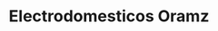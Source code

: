 ---
title: "Electrodomesticos Oramz"
url: /san-pedro-sula/electrodomesticos-oramz/
shop: Elektronik
---